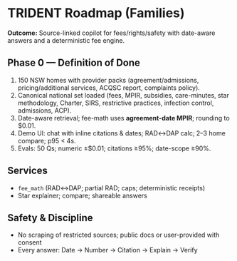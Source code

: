 # TRIDENT Roadmap (Families)

**Outcome:** Source-linked copilot for fees/rights/safety with date-aware answers and a deterministic fee engine.

## Phase 0 — Definition of Done
1) 150 NSW homes with provider packs (agreement/admissions, pricing/additional services, ACQSC report, complaints policy).  
2) Canonical national set loaded (fees, MPIR, subsidies, care-minutes, star methodology, Charter, SIRS, restrictive practices, infection control, admissions, ACP).  
3) Date-aware retrieval; fee-math uses **agreement-date MPIR**; rounding to $0.01.  
4) Demo UI: chat with inline citations & dates; RAD↔DAP calc; 2–3 home compare; p95 < 4s.  
5) Evals: 50 Qs; numeric ±$0.01; citations ≥95%; date-scope ≥90%.

## Services
- `fee_math` (RAD↔DAP; partial RAD; caps; deterministic receipts)
- Star explainer; compare; shareable answers

## Safety & Discipline
- No scraping of restricted sources; public docs or user-provided with consent
- Every answer: Date → Number → Citation → Explain → Verify
